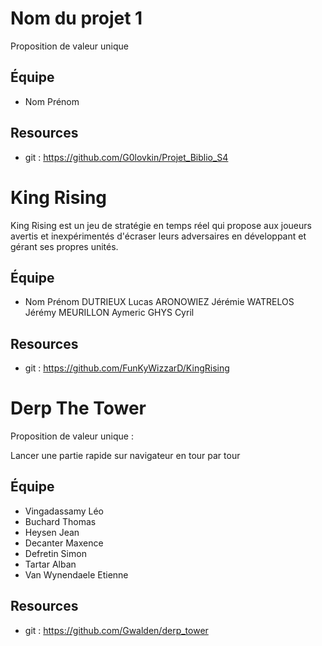 # Nom du projet 1

Proposition de valeur unique

## Équipe

* Nom Prénom

## Resources

* git : https://github.com/G0lovkin/Projet_Biblio_S4


# King Rising 

King Rising est un jeu de stratégie en temps réel qui propose aux joueurs avertis et inexpérimentés d'écraser leurs adversaires en développant et gérant ses propres unités.

## Équipe

* Nom Prénom
DUTRIEUX Lucas
ARONOWIEZ Jérémie
WATRELOS Jérémy
MEURILLON Aymeric
GHYS Cyril

## Resources

* git : https://github.com/FunKyWizzarD/KingRising

# Derp The Tower

Proposition de valeur unique :

Lancer une partie rapide sur navigateur en tour par tour 


## Équipe
* Vingadassamy Léo
* Buchard Thomas 
* Heysen Jean
* Decanter Maxence
* Defretin Simon
* Tartar Alban
* Van Wynendaele Etienne


## Resources

* git : https://github.com/Gwalden/derp_tower


